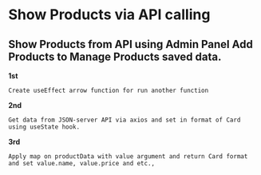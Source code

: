 # Show Products via API calling
## Show Products from API using Admin Panel Add Products to Manage Products saved data.

**1st**

    Create useEffect arrow function for run another function

**2nd**

    Get data from JSON-server API via axios and set in format of Card using useState hook.

**3rd**

    Apply map on productData with value argument and return Card format and set value.name, value.price and etc.,